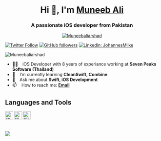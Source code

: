<h1 align="center"> Hi 👋, I'm <a href="https://muneebaliarshad.com">Muneeb Ali</a></h1>
<h3 align="center">A passionate iOS developer from Pakistan</h3>

<p align="center"> <a href="https://github.com/ryo-ma/github-profile-trophy"><img src="https://github-profile-trophy.vercel.app/?username=Muneebaliarshad" alt="Muneebaliarshad" /></a> </p>

[![Twitter Follow](https://img.shields.io/twitter/follow/MuneebAliArshad?color=1DA1F2&label=Followers&logo=twitter&style=for-the-badge)][twitter]
[![GitHub followers](https://img.shields.io/github/followers/Muneebaliarshad?logo=GitHub&style=for-the-badge)][github]
[![Linkedin: JohannesMilke](https://img.shields.io/badge/-CONNECT-blue?style=for-the-badge&logo=Linkedin&link=https://www.linkedin.com/in/muneeb-ali-arshad/)][linkedin]
<p align="left"> <img src="https://komarev.com/ghpvc/?username=aneeqakhan&label=Profile%20views&color=0e75b6&style=flat" alt="Muneebaliarshad" /> </p>

- 👨‍💻 &ensp; iOS Developer with 8 years of experiance working at **Seven Peaks Software (Thailand)**
- 🌱 &ensp; I’m currently learning **CleanSwift, Combine**
- 💬 &ensp; Ask me about **Swift, iOS Development**
- 📫 &ensp; How to reach me: [**Email**][email]


## Languages and Tools
<img align="left" alt=“Xcode” width="26px" src="https://www.vectorlogo.zone/logos/apple_xcode/apple_xcode-icon.svg" />
<img align="left" alt=“Swift” width="26px" src="https://www.vectorlogo.zone/logos/swift/swift-icon.svg" />
<img align="left" alt=“Firebase” width="26px" src="https://www.vectorlogo.zone/logos/firebase/firebase-icon.svg" />


<br/><br/><br/>

<img align='center' src="https://github-readme-stats.vercel.app/api?username=Muneebaliarshad&show_icons=true&theme=synthwave">


[website]: ttps://muneebaliarshad.com
[twitter]: https://twitter.com/intent/follow?original_referer=https%3A%2F%2Fgithub.com%MuneebAliArshad&screen_name=MuneebAliArshad
[linkedin]: https://linkedin.com/in/muneeb-ali-arshad
[github]: https://github.com/Muneebaliarshad
[email]: mailto:ali.muneeb93@gmail.com

